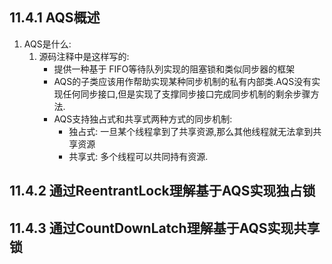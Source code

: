 ## 11.4.1 AQS概述
1. AQS是什么:  
    1. 源码注释中是这样写的:
        - 提供一种基于 FIFO等待队列实现的阻塞锁和类似同步器的框架
        - AQS的子类应该用作帮助实现某种同步机制的私有内部类.AQS没有实现任何同步接口,但是实现了支撑同步接口完成同步机制的剩余步骤方法.
        - AQS支持独占式和共享式两种方式的同步机制:  
            - 独占式: 一旦某个线程拿到了共享资源,那么其他线程就无法拿到共享资源
            - 共享式: 多个线程可以共同持有资源.  
    
## 11.4.2 通过ReentrantLock理解基于AQS实现独占锁
## 11.4.3 通过CountDownLatch理解基于AQS实现共享锁